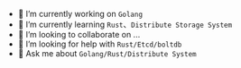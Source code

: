 

- 🔭 I’m currently working on `Golang`
- 🌱 I’m currently learning `Rust`、`Distribute Storage System`
- 👯 I’m looking to collaborate on ...
- 🤔 I’m looking for help with `Rust/Etcd/boltdb`
- 💬 Ask me about `Golang/Rust/Distribute System`
